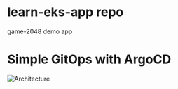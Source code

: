 # learn-eks-app repo

game-2048 demo app

# Simple GitOps with ArgoCD

![Architecture](https://github.com/user-attachments/assets/d934326c-568a-4663-8058-95fa8d0e986a)
